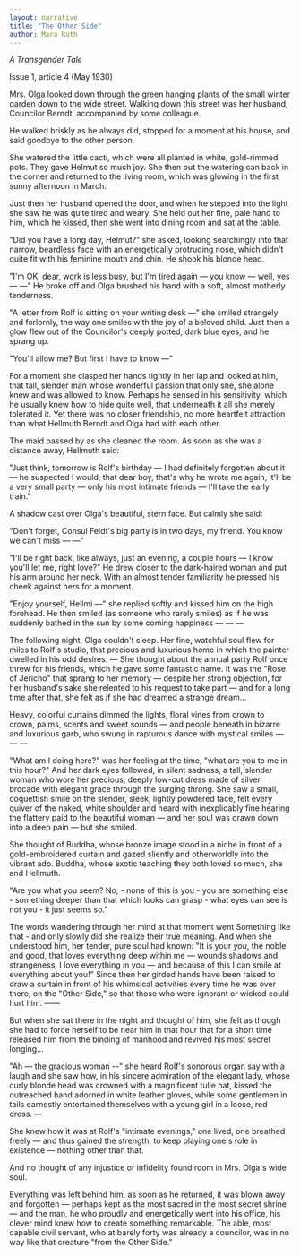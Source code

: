 ```yaml
---
layout: narrative
title: "The Other Side"
author: Mara Ruth
---
```


_A Transgender Tale_

Issue 1, article 4 (May 1930)

Mrs. Olga looked down through the green hanging plants of the small winter garden down to the wide street. Walking down this street was her husband, Councilor Berndt, accompanied by some colleague.

He walked briskly as he always did, stopped for a moment at his house, and said goodbye to the other person.

She watered the little cacti, which were all planted in white, gold-rimmed pots. They gave Helmut so much joy. She then put the watering can back in the corner and returned to the living room, which was glowing in the first sunny afternoon in March.

Just then her husband opened the door, and when he stepped into the light she saw he was quite tired and weary. She held out her fine, pale hand to him, which he kissed, then she went into dining room and sat at the table.

"Did you have a long day, Helmut?" she asked, looking searchingly into that narrow, beardless face with an energetically protruding nose, which didn't quite fit with his feminine mouth and chin. He shook his blonde head.

"I'm OK, dear, work is less busy, but I'm tired again &mdash; you know &mdash; well, yes &mdash; &mdash;" He broke off and Olga brushed his hand with a soft, almost motherly tenderness.

"A letter from Rolf is sitting on your writing desk &mdash;" she smiled strangely and forlornly, the way one smiles with the joy of a beloved child. Just then a glow flew out of the Councilor's deeply potted, dark blue eyes, and he sprang up.

"You'll allow me? But first I have to know &mdash;" 

For a moment she clasped her hands tightly in her lap and looked at him, that tall, slender man whose wonderful passion that only she, she alone knew and was allowed to know. Perhaps he sensed in his sensitivity, which he usually knew how to hide quite well, that underneath it all she merely tolerated it. Yet there was no closer friendship, no more heartfelt attraction than what Hellmuth Berndt and Olga had with each other.

The maid passed by as she cleaned the room. As soon as she was a distance away, Hellmuth said: 

"Just think, tomorrow is Rolf's birthday &mdash; I had definitely forgotten about it &mdash; he suspected I would, that dear boy, that's why he wrote me again, it'll be a very small party &mdash; only his most intimate friends &mdash; I'll take the early train."

A shadow cast over Olga's beautiful, stern face. But calmly she said:

"Don't forget, Consul Feidt's big party is in two days, my friend. You know we can't miss &mdash; &mdash;"

"I'll be right back, like always, just an evening, a couple hours &mdash; I know you'll let me, right love?" He drew closer to the dark-haired woman and put his arm around her neck. With an almost tender familiarity he pressed his cheek against hers for a moment.

"Enjoy yourself, Hellmi &mdash;" she replied softly and kissed him on the high forehead. He then smiled (as someone who rarely smiles) as if he was suddenly bathed in the sun by some coming happiness &mdash; &mdash; &mdash;

The following night, Olga couldn't sleep. Her fine, watchful soul flew for miles to Rolf's studio, that precious and luxurious home in which the painter dwelled in his odd desires. &mdash; She thought about the annual party Rolf once threw for his friends, which he gave some fantastic name. It was the "Rose of Jericho" that sprang to her memory &mdash; despite her strong objection, for her husband's sake she relented to his request to take part &mdash; and for a long time after that, she felt as if she had dreamed a strange dream&hellip;

Heavy, colorful curtains dimmed the lights, floral vines from crown to crown, palms, scents and sweet sounds &mdash; and people beneath in bizarre and luxurious garb, who swung in rapturous dance with mystical smiles &mdash; &mdash; &mdash;

"What am I doing here?" was her feeling at the time, "what are you to me in this hour?" And her dark eyes followed, in silent sadness, a tall, slender woman who wore her precious, deeply low-cut dress made of silver brocade with elegant grace through the surging throng. She saw a small, coquettish smile on the slender, sleek, lightly powdered face, felt every quiver of the naked, white shoulder and heard with inexplicably fine hearing the flattery paid to the beautiful woman &mdash; and her soul was drawn down into a deep pain &mdash; but she smiled.

She thought of Buddha, whose bronze image stood in a niche in front of a gold-embroidered curtain and gazed sliently and otherworldly into the vibrant ado. Buddha, whose exotic teaching they both loved so much, she and Hellmuth.

"Are you what you seem? No, - none of this is you - you are something else - something deeper than that which looks can grasp - what eyes can see is not you - it just seems so."

The words wandering through her mind at that moment went Something like that - and only slowly did she realize their true meaning. And when she understood him, her tender, pure soul had known: "It is your _you_, the noble and good, that loves everything deep within me &mdash; wounds shadows and strangeness, I love everything in you &mdash; and because of this I can smile at everything about you!" Since then her girded hands have been raised to draw a curtain in front of his whimsical activities every time he was over there, on the "Other Side," so that those who were ignorant or wicked could hurt him. &mdash;&mdash;

But when she sat there in the night and thought of him, she felt as though she had to force herself to be near him in that hour that for a short time released him from the binding of manhood and revived his most secret longing&hellip;

"Ah &mdash; the gracious woman --" she heard Rolf's sonorous organ say with a laugh and she saw how, in his sincere admiration of the elegant lady, whose curly blonde head was crowned with a magnificent tulle hat, kissed the outreached hand adorned in white leather gloves, while some gentlemen in tails earnestly entertained themselves with a young girl in a loose, red dress. &mdash;

She knew how it was at Rolf's "intimate evenings," one lived, one breathed freely &mdash; and thus gained the strength, to keep playing one's role in existence &mdash; nothing other than that.

And no thought of any injustice or infidelity found room in Mrs. Olga's wide soul.

Everything was left behind him, as soon as he returned, it was blown away and forgotten &mdash; perhaps kept as the most sacred in the most secret shrine &mdash; and the man, he who proudly and energetically went into his office, his clever mind knew how to create something remarkable. The able, most capable civil servant, who at barely forty was already a councilor, was in no way like that creature "from the Other Side."


